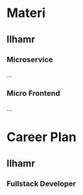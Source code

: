 # Materi
## Ilhamr
### Microservice
...
### Micro Frontend
...
# Career Plan
## Ilhamr
### Fullstack Developer